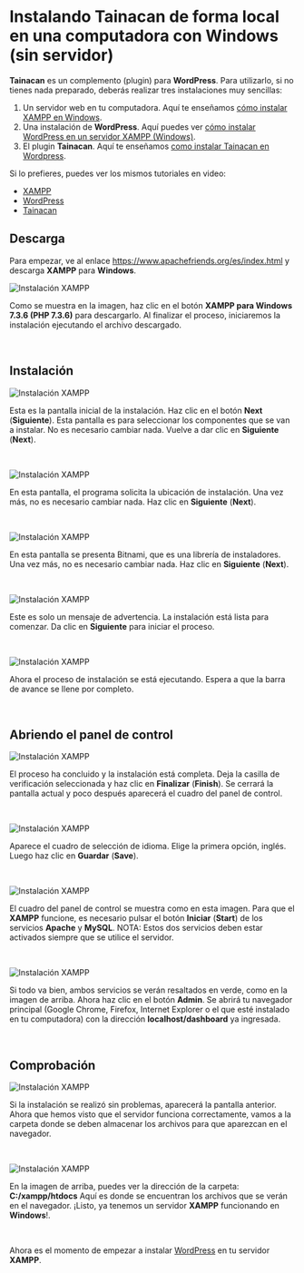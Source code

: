 # Instalando Tainacan de forma local en una computadora con Windows (sin servidor) #


**Tainacan** es un complemento (plugin) para **WordPress**. Para utilizarlo, si no tienes nada preparado, deberás realizar tres instalaciones muy sencillas:
1. Un servidor web en tu computadora. Aquí te enseñamos [cómo instalar XAMPP en Windows](#descarga).
2. Una instalación de **WordPress**. Aquí puedes ver [cómo instalar WordPress en un servidor XAMPP (Windows)](/es-mx/wordpress#como-instalar-o-wordpress-no-windows).
3. El plugin **Tainacan**. Aquí te enseñamos [como instalar Tainacan en Wordpress](/es-mx/tainacan#como-instalar-o-plugin-tainacan-no-wordpress).

Si lo prefieres, puedes ver los mismos tutoriales en video:
* [XAMPP](https://www.youtube.com/watch?v=rznX0EZhWG4)
* [WordPress](https://www.youtube.com/watch?v=7v6qNHmqm0I)
* [Tainacan](https://www.youtube.com/watch?v=qRtoNRUlVkk)

## Descarga ##

Para empezar, ve al enlace https://www.apachefriends.org/es/index.html y descarga **XAMPP** para **Windows**.

![Instalación XAMPP](_assets/images/xampp_01.png)

Como se muestra en la imagen, haz clic en el botón **XAMPP para Windows 7.3.6 (PHP 7.3.6)** para descargarlo. Al finalizar el proceso, iniciaremos la instalación ejecutando el archivo descargado.

<br>

## Instalación ##

![Instalación XAMPP](_assets/images/xampp_02.png)

Esta es la pantalla inicial de la instalación. Haz clic en el botón **Next** (**Siguiente**).
Esta pantalla es para seleccionar los componentes que se van a instalar. No es necesario cambiar nada. Vuelve a dar clic en **Siguiente** (**Next**).

<br>

![Instalación XAMPP](_assets/images/xampp_03.png)

En esta pantalla, el programa solicita la ubicación de instalación. Una vez más, no es necesario cambiar nada. Haz clic en **Siguiente** (**Next**).

<br>

![Instalación XAMPP](_assets/images/xampp_04.png)

En esta pantalla se presenta Bitnami, que es una librería de instaladores. Una vez más, no es necesario cambiar nada. Haz clic en **Siguiente** (**Next**).

<br>

![Instalación XAMPP](_assets/images/xampp_05.png)


Este es solo un mensaje de advertencia. La instalación está lista para comenzar. Da clic en **Siguiente** para iniciar el proceso.

<br>

![Instalación XAMPP](_assets/images/xampp_06.png)

Ahora el proceso de instalación se está ejecutando. Espera a que la barra de avance se llene por completo.

<br>

## Abriendo el panel de control ##

![Instalación XAMPP](_assets/images/xampp_08.png)

El proceso ha concluido y la instalación está completa. Deja la casilla de verificación seleccionada y haz clic en **Finalizar** (**Finish**). Se cerrará la pantalla actual y poco después aparecerá el cuadro del panel de control.

<br>

![Instalación XAMPP](_assets/images/xampp_09.png)


Aparece el cuadro de selección de idioma. Elige la primera opción, inglés. Luego haz clic en **Guardar** (**Save**).

<br>

![Instalación XAMPP](_assets/images/xampp_10.png)

El cuadro del panel de control se muestra como en esta imagen. Para que el **XAMPP** funcione, es necesario pulsar el botón **Iniciar** (**Start**) de los servicios **Apache** y **MySQL**. NOTA: Estos dos servicios deben estar activados siempre que se utilice el servidor.

<br>

![Instalación XAMPP](_assets/images/xampp_11.png)

Si todo va bien, ambos servicios se verán resaltados en verde, como en la imagen de arriba. Ahora haz clic en el botón **Admin**. Se abrirá tu navegador principal (Google Chrome, Firefox, Internet Explorer o el que esté instalado en tu computadora) con la dirección **localhost/dashboard** ya ingresada.

<br>

## Comprobación ##

![Instalación XAMPP](_assets/images/xampp_12.png)

Si la instalación se realizó sin problemas, aparecerá la pantalla anterior. Ahora que hemos visto que el servidor funciona correctamente, vamos a la carpeta donde se deben almacenar los archivos para que aparezcan en el navegador.

<br>

![Instalación XAMPP](_assets/images/xampp_13.png)

En la imagen de arriba, puedes ver la dirección de la carpeta: **C:/xampp/htdocs** Aquí es donde se encuentran los archivos que se verán en el navegador. ¡Listo, ya tenemos un servidor **XAMPP** funcionando en **Windows**!.

<br>

Ahora es el momento de empezar a instalar [WordPress](/es-mx/wordpress#como-instalar-wordpress-en-un-servidor-xampp-windows) en tu servidor **XAMPP**.

<br>
